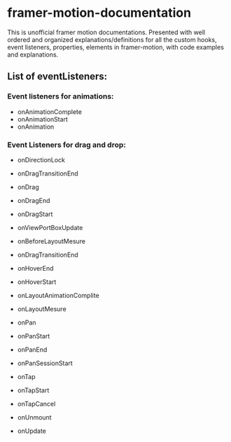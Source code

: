 # framer-motion-documentation
This is unofficial framer motion documentations.  Presented with well ordered and organized explanations/definitions for all the custom hooks, event listeners, properties, elements in framer-motion, with code examples and explanations. 


## List of eventListeners:
  ### Event listeners for animations:
  - onAnimationComplete
  - onAnimationStart
  - onAnimation
  ### Event Listeners for drag and drop:
  - onDirectionLock
  - onDragTransitionEnd
  - onDrag
  - onDragEnd
  - onDragStart
  - onViewPortBoxUpdate

   - onBeforeLayoutMesure
   - onDragTransitionEnd
   - onHoverEnd
   - onHoverStart
   - onLayoutAnimationComplite
   - onLayoutMesure
   - onPan
   - onPanStart
   - onPanEnd
   - onPanSessionStart
   - onTap
   - onTapStart
   - onTapCancel
   - onUnmount
   - onUpdate
